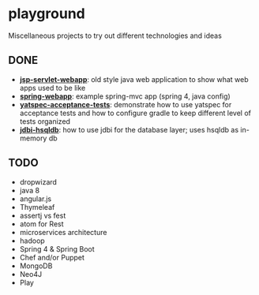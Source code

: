 playground
==========

Miscellaneous projects to try out different technologies and ideas

## DONE
* [__jsp-servlet-webapp__](jsp-servlet-webapp): old style java web application to show what web apps used to be like
* [__spring-webapp__](spring-webapp): example spring-mvc app (spring 4, java config)
* [__yatspec-acceptance-tests__](yatspec-acceptance-tests): demonstrate how to use yatspec for acceptance tests and how to configure gradle to keep different level of tests organized
* [__jdbi-hsqldb__](jdbi-hsqldb): how to use jdbi for the database layer; uses hsqldb as in-memory db

## TODO

* dropwizard
* java 8
* angular.js
* Thymeleaf
* assertj vs fest
* atom for Rest
* microservices architecture
* hadoop
* Spring 4 & Spring Boot
* Chef and/or Puppet
* MongoDB
* Neo4J
* Play
